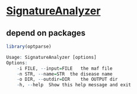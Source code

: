 # [SignatureAnalyzer](!http://archive.broadinstitute.org/cancer/cga/msp)

## depend on packages

```R
library(optparse)

Usage: SignatureAnalyzer [options]
Options:
    -i FILE, --input=FILE   the maf file
    -n STR, --name=STR  the disease name
    -o DIR, --outdir=DIR    the OUTPUT dir
    -h, --help  Show this help message and exit
```